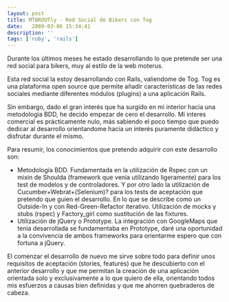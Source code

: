 ```yaml
---
layout: post
title: MTBROUTly - Red Social de Bikers con Tog
date:   2009-03-06 15:34:41
description: ''
tags: ['ruby', 'rails']
---
```


Durante los últimos meses he estado desarrollando lo que pretende ser una red social para bikers, muy al estilo de la web moterus.

Esta red social la estoy desarrollando con Rails, valiendome de Tog. Tog es una plataforma open source que permite añadir características de las redes sociales mediante diferentes módulos (plugins) a una aplicación Rails.

Sin embargo, dado el gran interés que ha surgido en mi interior hacia una metodología BDD, he decido empezar de cero el desarrollo. Mi interes comercial es prácticamente nulo, más sabiendo el poco tiempo que puedo dedicar al desarrollo orientandome hacia un interés puramente didáctico y disfrutar durante el mismo.

Para resumir, los conocimientos que pretendo adquirir con este desarrollo son:

- Metodología BDD. Fundamentada en la utilización de Rspec con un mixin de Shoulda (framework que venía utilizando ligeramente) para los test de modelos y de controladores. Y por otro lado la utilización de Cucumber+Webrat+(Selenium)? para los tests de aceptación que pretendo que guien el desarrollo. En lo que se describe como un Outside-In y con Red-Green-Refactor iterativo. Utilización de mocks y stubs (rspec) y Factory_girl como sustitución de las fixtures.
- Utilización de jQuery o Prototype. La integración con GoogleMaps que tenía desarrollada se fundamentaba en Prototype, daré una oportunidad a la convivencia de ambos frameworks para orientarme espero que con fortuna a jQuery.

El comenzar el desarrollo de nuevo me sirve sobre todo para definir unos requisitos de aceptación (stories, features) que he descubierto con el anterior desarrollo y que me permitan la creación de una aplicación orientada solo y exclusivamente a lo que quiero de ella, orientando todos mis esfuerzos a causas bien definidas y que me ahorren quebraderos de cabeza.
